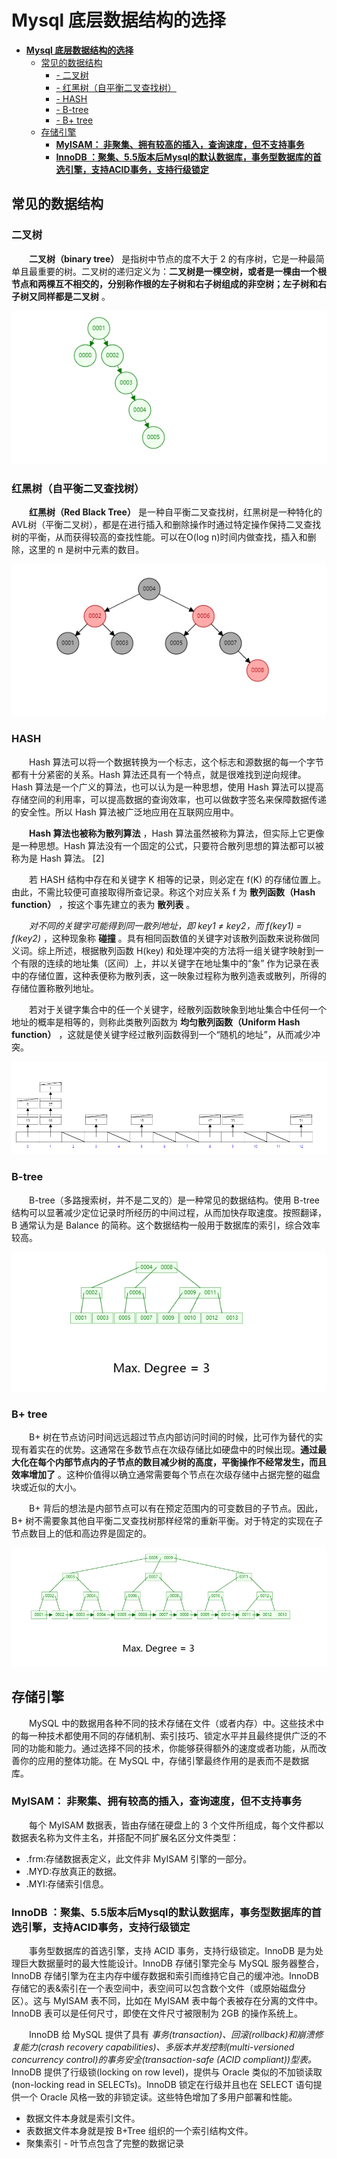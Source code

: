 # **Mysql 底层数据结构的选择**

- [**Mysql 底层数据结构的选择**](#mysql-底层数据结构的选择)
  - [常见的数据结构](#常见的数据结构)
      - [- 二叉树](#--二叉树)
      - [- 红黑树（自平衡二叉查找树）](#--红黑树自平衡二叉查找树)
      - [- HASH](#--hash)
      - [- B-tree](#--b-tree)
      - [- B+ tree](#--b-tree-1)
  - [存储引擎](#存储引擎)
      - [**MyISAM： 非聚集、拥有较高的插入，查询速度，但不支持事务**](#myisam-非聚集拥有较高的插入查询速度但不支持事务)
      - [**InnoDB ：聚集、5.5版本后Mysql的默认数据库，事务型数据库的首选引擎，支持ACID事务，支持行级锁定**](#innodb-聚集55版本后mysql的默认数据库事务型数据库的首选引擎支持acid事务支持行级锁定)

## **常见的数据结构**

### **二叉树**

&ensp;&ensp;&ensp;&ensp;**二叉树（binary tree）** 是指树中节点的度不大于 2 的有序树，它是一种最简单且最重要的树。二叉树的递归定义为：**二叉树是一棵空树，或者是一棵由一个根节点和两棵互不相交的，分别称作根的左子树和右子树组成的非空树；左子树和右子树又同样都是二叉树** 。

![](../images/2021-11-12-16-25-10.png)

### **红黑树（自平衡二叉查找树）**

&ensp;&ensp;&ensp;&ensp;**红黑树（Red Black Tree）** 是一种自平衡二叉查找树，红黑树是一种特化的AVL树（平衡二叉树），都是在进行插入和删除操作时通过特定操作保持二叉查找树的平衡，从而获得较高的查找性能。可以在O(log n)时间内做查找，插入和删除，这里的 n 是树中元素的数目。

![](../images/2021-11-12-16-24-04.png)

### **HASH**

&ensp;&ensp;&ensp;&ensp;Hash 算法可以将一个数据转换为一个标志，这个标志和源数据的每一个字节都有十分紧密的关系。Hash 算法还具有一个特点，就是很难找到逆向规律。Hash 算法是一个广义的算法，也可以认为是一种思想，使用 Hash 算法可以提高存储空间的利用率，可以提高数据的查询效率，也可以做数字签名来保障数据传递的安全性。所以 Hash 算法被广泛地应用在互联网应用中。

&ensp;&ensp;&ensp;&ensp;**Hash 算法也被称为散列算法** ，Hash 算法虽然被称为算法，但实际上它更像是一种思想。Hash 算法没有一个固定的公式，只要符合散列思想的算法都可以被称为是 Hash 算法。 [2] 

&ensp;&ensp;&ensp;&ensp;若 HASH 结构中存在和关键字 K 相等的记录，则必定在 f(K) 的存储位置上。由此，不需比较便可直接取得所查记录。称这个对应关系 f 为 **散列函数（Hash function）** ，按这个事先建立的表为 **散列表** 。

&ensp;&ensp;&ensp;&ensp;*对不同的关键字可能得到同一散列地址，即 key1 ≠ key2，而 f(key1) = f(key2)* ，这种现象称 **碰撞** 。具有相同函数值的关键字对该散列函数来说称做同义词。综上所述，根据散列函数 H(key) 和处理冲突的方法将一组关键字映射到一个有限的连续的地址集（区间）上，并以关键字在地址集中的“象” 作为记录在表中的存储位置，这种表便称为散列表，这一映象过程称为散列造表或散列，所得的存储位置称散列地址。

&ensp;&ensp;&ensp;&ensp;若对于关键字集合中的任一个关键字，经散列函数映象到地址集合中任何一个地址的概率是相等的，则称此类散列函数为 **均匀散列函数（Uniform Hash function）** ，这就是使关键字经过散列函数得到一个“随机的地址”，从而减少冲突。

![](../images/2021-11-12-16-26-48.png)

### **B-tree**

&ensp;&ensp;&ensp;&ensp;B-tree（多路搜索树，并不是二叉的）是一种常见的数据结构。使用 B-tree 结构可以显著减少定位记录时所经历的中间过程，从而加快存取速度。按照翻译，B 通常认为是 Balance 的简称。这个数据结构一般用于数据库的索引，综合效率较高。

![](../images/2021-11-12-16-33-21.png)

### **B+ tree**

&ensp;&ensp;&ensp;&ensp;B+ 树在节点访问时间远远超过节点内部访问时间的时候，比可作为替代的实现有着实在的优势。这通常在多数节点在次级存储比如硬盘中的时候出现。**通过最大化在每个内部节点内的子节点的数目减少树的高度，平衡操作不经常发生，而且效率增加了** 。这种价值得以确立通常需要每个节点在次级存储中占据完整的磁盘块或近似的大小。

&ensp;&ensp;&ensp;&ensp;B+ 背后的想法是内部节点可以有在预定范围内的可变数目的子节点。因此，B+ 树不需要象其他自平衡二叉查找树那样经常的重新平衡。对于特定的实现在子节点数目上的低和高边界是固定的。

![](../images/2021-11-12-16-38-31.png)

## **存储引擎**

&ensp;&ensp;&ensp;&ensp;MySQL 中的数据用各种不同的技术存储在文件（或者内存）中。这些技术中的每一种技术都使用不同的存储机制、索引技巧、锁定水平并且最终提供广泛的不同的功能和能力。通过选择不同的技术，你能够获得额外的速度或者功能，从而改善你的应用的整体功能。在 MySQL 中，存储引擎最终作用的是表而不是数据库。

### **MyISAM： 非聚集、拥有较高的插入，查询速度，但不支持事务**

&ensp;&ensp;&ensp;&ensp;每个 MyISAM 数据表，皆由存储在硬盘上的 3 个文件所组成，每个文件都以数据表名称为文件主名，并搭配不同扩展名区分文件类型：
- .frm:存储数据表定义，此文件非 MyISAM 引擎的一部分。
- .MYD:存放真正的数据。
- .MYI:存储索引信息。 

### **InnoDB ：聚集、5.5版本后Mysql的默认数据库，事务型数据库的首选引擎，支持ACID事务，支持行级锁定**

&ensp;&ensp;&ensp;&ensp;事务型数据库的首选引擎，支持 ACID 事务，支持行级锁定。InnoDB 是为处理巨大数据量时的最大性能设计。InnoDB 存储引擎完全与 MySQL 服务器整合，InnoDB 存储引擎为在主内存中缓存数据和索引而维持它自己的缓冲池。InnoDB 存储它的表&索引在一个表空间中，表空间可以包含数个文件（或原始磁盘分区）。这与 MyISAM 表不同，比如在 MyISAM 表中每个表被存在分离的文件中。InnoDB 表可以是任何尺寸，即使在文件尺寸被限制为 2GB 的操作系统上。

&ensp;&ensp;&ensp;&ensp;InnoDB 给 MySQL 提供了具有 *事务(transaction)、回滚(rollback)和崩溃修复能力(crash recovery capabilities)、多版本并发控制(multi-versioned concurrency control)的事务安全(transaction-safe (ACID compliant))型表。* InnoDB 提供了行级锁(locking on row level)，提供与 Oracle 类似的不加锁读取(non-locking read in SELECTs)。InnoDB 锁定在行级并且也在 SELECT 语句提供一个 Oracle 风格一致的非锁定读。这些特色增加了多用户部署和性能。

- 数据文件本身就是索引文件。
- 表数据文件本身就是按 B+Tree 组织的一个索引结构文件。
- 聚集索引 - 叶节点包含了完整的数据记录

